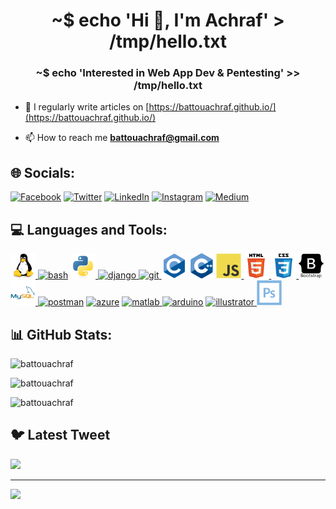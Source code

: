 <h1 align="center">~$ echo 'Hi 👋, I'm Achraf' > /tmp/hello.txt</h1>
<h3 align="center">~$ echo 'Interested in Web App Dev & Pentesting' >> /tmp/hello.txt</h3>

- 📝 I regularly write articles on [https://battouachraf.github.io/](https://battouachraf.github.io/)

- 📫 How to reach me **battouachraf@gmail.com**

## 🌐 Socials:
[![Facebook](https://img.shields.io/badge/Facebook-%231877F2.svg?logo=Facebook&logoColor=white)](https://facebook.com/achraf.battou) [![Twitter](https://img.shields.io/badge/Twitter-%231DA1F2.svg?logo=Twitter&logoColor=white)](https://twitter.com/achrafbattou) [![LinkedIn](https://img.shields.io/badge/LinkedIn-0077B5?logo=linkedin&logoColor=white)](#) [![Instagram](https://img.shields.io/badge/Instagram-E4405F?logo=instagram&logoColor=white)](#) [![Medium](https://img.shields.io/badge/Medium-12100E?logo=medium&logoColor=white)](#) 

## 💻 Languages and Tools:
<p align="left">
	<a href="https://www.linux.org/" target="_blank" rel="noreferrer"> <img src="https://raw.githubusercontent.com/devicons/devicon/master/icons/linux/linux-original.svg" alt="linux" width="40" height="40"/> </a>
	<a href="https://www.gnu.org/software/bash/" target="_blank" rel="noreferrer"> <img src="https://www.vectorlogo.zone/logos/gnu_bash/gnu_bash-icon.svg" alt="bash" width="40" height="40"/></a>
	<a href="https://www.python.org" target="_blank" rel="noreferrer"> <img src="https://raw.githubusercontent.com/devicons/devicon/master/icons/python/python-original.svg" alt="python" width="40" height="40"/> </a>
	<a href="https://www.djangoproject.com/" target="_blank" rel="noreferrer"> <img src="https://cdn.worldvectorlogo.com/logos/django.svg" alt="django" width="40" height="40"/> </a> <a href="https://git-scm.com/" target="_blank" rel="noreferrer"> <img src="https://www.vectorlogo.zone/logos/git-scm/git-scm-icon.svg" alt="git" width="40" height="40"/> </a>
	<a href="https://www.cprogramming.com/" target="_blank" rel="noreferrer"> <img src="https://raw.githubusercontent.com/devicons/devicon/master/icons/c/c-original.svg" alt="c" width="40" height="40"/></a>
	<a href="https://www.w3schools.com/cpp/" target="_blank" rel="noreferrer"><img src="https://raw.githubusercontent.com/devicons/devicon/master/icons/cplusplus/cplusplus-original.svg" alt="cplusplus" width="40" height="40"/></a>
	<a href="https://developer.mozilla.org/en-US/docs/Web/JavaScript" target="_blank" rel="noreferrer"> <img src="https://raw.githubusercontent.com/devicons/devicon/master/icons/javascript/javascript-original.svg" alt="javascript" width="40" height="40"/> </a>
	<a href="https://www.w3.org/html/" target="_blank" rel="noreferrer"> <img src="https://raw.githubusercontent.com/devicons/devicon/master/icons/html5/html5-original-wordmark.svg" alt="html5" width="40" height="40"/> </a>
	<a href="https://www.w3schools.com/css/" target="_blank" rel="noreferrer"> <img src="https://raw.githubusercontent.com/devicons/devicon/master/icons/css3/css3-original-wordmark.svg" alt="css3" width="40" height="40"/> </a>
	<a href="https://getbootstrap.com" target="_blank" rel="noreferrer"> <img src="https://raw.githubusercontent.com/devicons/devicon/master/icons/bootstrap/bootstrap-plain-wordmark.svg" alt="bootstrap" width="40" height="40"/></a>
	<a href="https://www.mysql.com/" target="_blank" rel="noreferrer"> <img src="https://raw.githubusercontent.com/devicons/devicon/master/icons/mysql/mysql-original-wordmark.svg" alt="mysql" width="40" height="40"/> </a>
	<a href="https://postman.com" target="_blank" rel="noreferrer"> <img src="https://www.vectorlogo.zone/logos/getpostman/getpostman-icon.svg" alt="postman" width="40" height="40"/></a>
	<a href="https://azure.microsoft.com/en-in/" target="_blank" rel="noreferrer"><img src="https://www.vectorlogo.zone/logos/microsoft_azure/microsoft_azure-icon.svg" alt="azure" width="40" height="40"/></a>
	<a href="https://www.mathworks.com/" target="_blank" rel="noreferrer"> <img src="https://upload.wikimedia.org/wikipedia/commons/2/21/Matlab_Logo.png" alt="matlab" width="40" height="40"/> </a>
	<a href="https://www.arduino.cc/" target="_blank" rel="noreferrer"> <img src="https://cdn.worldvectorlogo.com/logos/arduino-1.svg" alt="arduino" width="40" height="40"/></a>
	<a href="https://www.adobe.com/in/products/illustrator.html" target="_blank" rel="noreferrer"> <img src="https://www.vectorlogo.zone/logos/adobe_illustrator/adobe_illustrator-icon.svg" alt="illustrator" width="40" height="40"/> </a>
	<a href="https://www.photoshop.com/en" target="_blank" rel="noreferrer"> <img src="https://raw.githubusercontent.com/devicons/devicon/master/icons/photoshop/photoshop-line.svg" alt="photoshop" width="40" height="40"/> </a>
</p>

## 📊 GitHub Stats:
<p align="centre"><img src="https://github-readme-stats.vercel.app/api?username=battouachraf&theme=chartreuse-dark&hide_border=false&include_all_commits=false&count_private=false" alt="battouachraf" /></p>
<p><img align="centre" src="https://github-readme-streak-stats.herokuapp.com/?user=battouachraf&theme=chartreuse-dark&hide_border=false" alt="battouachraf" /></p>
<p><img align="centre" src="https://github-readme-stats.vercel.app/api/top-langs/?username=battouachraf&theme=chartreuse-dark&hide_border=false&include_all_commits=false&count_private=false&layout=compact" alt="battouachraf" /></p>

## 🐦 Latest Tweet
[![](https://gtce.itsvg.in/api?username=achrafbattou)](https://github.com/VishwaGauravIn/github-twitter-card-embed)

---
[![](https://visitcount.itsvg.in/api?id=battouachraf&icon=2&color=12)](https://visitcount.itsvg.in)

